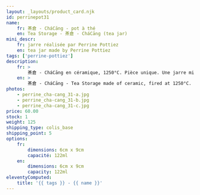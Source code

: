 ```yaml
---
layout: _layouts/product_card.njk
id: perrinepot31
name:
    fr: 茶倉 - CháCāng - pot à thé
    en: Tea Storage - 茶倉 - CháCāng (tea jar)
mini_descr:
    fr: jarre réalisée par Perrine Pottiez 
    en: tea jar made by Perrine Pottiez
tags: ['perrine-pottiez']
description: 
    fr: >
        茶倉 - CháCāng en céramique, 1250°C. Pièce unique. Une jarre minimaliste idéale pour le rite du GōngFūChá - 工夫茶
    en: >
        茶倉 - CháCāng - Tea Storage made of ceramic, fired at 1250°C. Unique piece. A minimalist jar perfect for the GōngFūChá - 工夫茶
photos:
    - perrine_cha-cang_31-a.jpg
    - perrine_cha-cang_31-b.jpg
    - perrine_cha-cang_31-c.jpg
price: 60.00
stock: 1
weight: 125
shipping_type: colis_base
shipping_point: 5
options:
    fr:
        dimensions: 6cm x 9cm
        capacité: 122ml
    en:
        dimensions: 6cm x 9cm
        capacity: 122ml
eleventyComputed:
    title: '{{ tags }} - {{ name }}'
---
```

